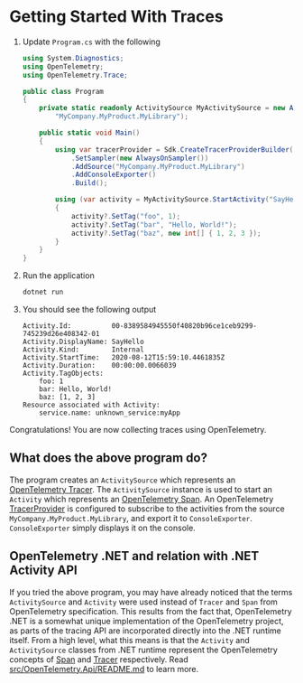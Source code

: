 # Getting Started With Traces

1. Update `Program.cs` with the following
    ```c#
    using System.Diagnostics;
    using OpenTelemetry;
    using OpenTelemetry.Trace;

    public class Program
    {
        private static readonly ActivitySource MyActivitySource = new ActivitySource(
            "MyCompany.MyProduct.MyLibrary");

        public static void Main()
        {
            using var tracerProvider = Sdk.CreateTracerProviderBuilder()
                .SetSampler(new AlwaysOnSampler())
                .AddSource("MyCompany.MyProduct.MyLibrary")
                .AddConsoleExporter()
                .Build();

            using (var activity = MyActivitySource.StartActivity("SayHello"))
            {
                activity?.SetTag("foo", 1);
                activity?.SetTag("bar", "Hello, World!");
                activity?.SetTag("baz", new int[] { 1, 2, 3 });
            }
        }
    }
    ```
1. Run the application
    ```sh
    dotnet run
    ```
1. You should see the following output
    ```text
    Activity.Id:          00-8389584945550f40820b96ce1ceb9299-745239d26e408342-01
    Activity.DisplayName: SayHello
    Activity.Kind:        Internal
    Activity.StartTime:   2020-08-12T15:59:10.4461835Z
    Activity.Duration:    00:00:00.0066039
    Activity.TagObjects:
        foo: 1
        bar: Hello, World!
        baz: [1, 2, 3]
    Resource associated with Activity:
        service.name: unknown_service:myApp
    ```

Congratulations! You are now collecting traces using OpenTelemetry.

## What does the above program do?

The program creates an `ActivitySource` which represents an [OpenTelemetry Tracer](https://github.com/open-telemetry/opentelemetry-specification/blob/main/specification/trace/api.md#tracer). The `ActivitySource` instance is used to start an `Activity` which represents an [OpenTelemetry Span](https://github.com/open-telemetry/opentelemetry-specification/blob/main/specification/trace/api.md#span). An OpenTelemetry [TracerProvider](https://github.com/open-telemetry/opentelemetry-specification/blob/main/specification/trace/api.md#tracerprovider) is configured to subscribe to the activities from the source `MyCompany.MyProduct.MyLibrary`, and export it to `ConsoleExporter`. `ConsoleExporter` simply displays it on the console.

## OpenTelemetry .NET and relation with .NET Activity API

If you tried the above program, you may have already noticed that the terms `ActivitySource` and `Activity` were used instead of `Tracer` and `Span` from OpenTelemetry specification. This results from the fact that, OpenTelemetry .NET is a somewhat unique implementation of the OpenTelemetry project, as parts of the tracing API are incorporated directly into the .NET runtime itself. From a high level, what this means is that the `Activity` and `ActivitySource` classes from .NET runtime represent the OpenTelemetry concepts of [Span](https://github.com/open-telemetry/opentelemetry-specification/blob/main/specification/trace/api.md#span) and [Tracer](https://github.com/open-telemetry/opentelemetry-specification/blob/main/specification/trace/api.md#tracer) respectively. Read [src/OpenTelemetry.Api/README.md](https://github.com/open-telemetry/opentelemetry-dotnet/blob/main/src/OpenTelemetry.Api/README.md#introduction-to-opentelemetry-net-tracing-api) to learn more.

